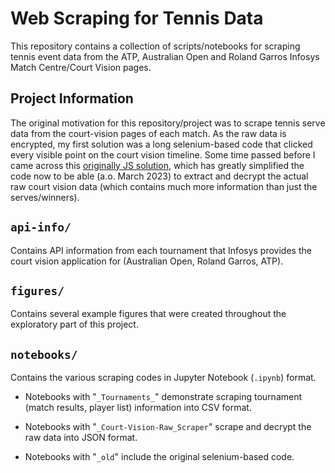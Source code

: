 # Web Scraping for Tennis Data

This repository contains a collection of scripts/notebooks for scraping tennis event data from the ATP, Australian Open and Roland Garros Infosys Match Centre/Court Vision pages. 

## Project Information

The original motivation for this repository/project was to scrape tennis serve data from the court-vision pages of each match. As the raw data is encrypted, my first solution was a long selenium-based code that clicked every visible point on the court vision timeline. Some time passed before I came across this [originally JS solution](https://stackoverflow.com/questions/73735401/scraping-an-atptour-com-api-returns-what-looks-like-encrypted-data), which has greatly simplified the code now to be able (a.o. March 2023) to extract and decrypt the actual raw court vision data (which contains much more information than just the serves/winners). 

## `api-info/`
Contains API information from each tournament that Infosys provides the court vision application for (Australian Open, Roland Garros, ATP). 

## `figures/`
Contains several example figures that were created throughout the exploratory part of this project.

## `notebooks/`
Contains the various scraping codes in Jupyter Notebook (`.ipynb`) format. 

- Notebooks with "`_Tournaments_`" demonstrate scraping tournament (match results, player list) information into CSV format. 

- Notebooks with "`_Court-Vision-Raw_Scraper`" scrape and decrypt the raw data into JSON format. 

- Notebooks with "`_old`" include the original selenium-based code. 
